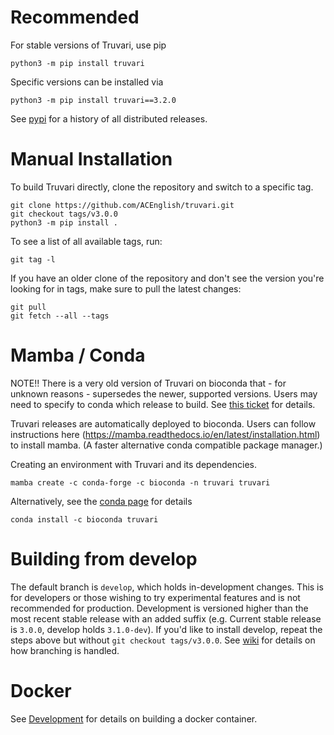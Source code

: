 Recommended
===========
For stable versions of Truvari, use pip
```
python3 -m pip install truvari
```
Specific versions can be installed via
```
python3 -m pip install truvari==3.2.0
```
See [pypi](https://pypi.org/project/Truvari/#history) for a history of all distributed releases.

Manual Installation
===================
To build Truvari directly, clone the repository and switch to a specific tag.
```
git clone https://github.com/ACEnglish/truvari.git
git checkout tags/v3.0.0
python3 -m pip install .
```

To see a list of all available tags, run:
```
git tag -l
```

If you have an older clone of the repository and don't see the version you're looking for in tags, make sure to pull the latest changes:
```
git pull
git fetch --all --tags
```

Mamba / Conda
=============
NOTE!! There is a very old version of Truvari on bioconda that - for unknown reasons - supersedes the newer, supported versions. Users may need to specify to conda which release to build. See [this ticket](https://github.com/ACEnglish/truvari/issues/130#issuecomment-1196607866) for details.

Truvari releases are automatically deployed to bioconda. 
Users can follow instructions here (https://mamba.readthedocs.io/en/latest/installation.html) to install mamba. (A faster alternative conda compatible package manager.)

Creating an environment with Truvari and its dependencies.
```
mamba create -c conda-forge -c bioconda -n truvari truvari
```

Alternatively, see the [conda page](https://anaconda.org/bioconda/truvari) for details
```
conda install -c bioconda truvari
```

Building from develop
=====================
The default branch is `develop`, which holds in-development changes. This is for developers or those wishing to try experimental features and is not recommended for production. Development is versioned higher than the most recent stable release with an added suffix (e.g. Current stable release is `3.0.0`, develop holds `3.1.0-dev`). If you'd like to install develop, repeat the steps above but without `git checkout tags/v3.0.0`. See [wiki](https://github.com/spiralgenetics/truvari/wiki/Development#git-flow) for details on how branching is handled.

Docker
======
See [Development](https://github.com/spiralgenetics/truvari/wiki/Development#docker) for details on building a docker container.
